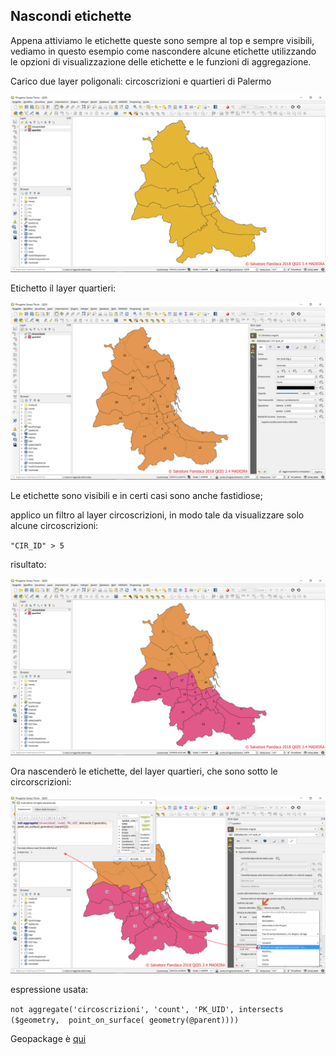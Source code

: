 ## Nascondi etichette

Appena attiviamo le etichette queste sono sempre al top e sempre visibili, vediamo in questo esempio come nascondere alcune etichette utilizzando le opzioni di visualizzazione delle etichette e le funzioni di aggregazione.

Carico due layer poligonali: circoscrizioni e quartieri di Palermo

![](/img/esempi/nascondi_etichette/nascondi_01.png)

Etichetto il layer quartieri:

![](/img/esempi/nascondi_etichette/nascondi_02.png)

Le etichette sono visibili e in certi casi sono anche fastidiose;

applico un filtro al layer circoscrizioni, in modo tale da visualizzare solo alcune circoscrizioni:

`"CIR_ID" > 5`

risultato:

![](/img/esempi/nascondi_etichette/nascondi_03.png)

Ora nascenderò le etichette, del layer quartieri, che sono sotto le circorscrizioni:

![](/img/esempi/nascondi_etichette/nascondi_04.png)

espressione usata:

`not aggregate('circoscrizioni', 'count', 'PK_UID', intersects ($geometry,  point_on_surface( geometry(@parent))))`

 Geopackage è [qui](/esempi/dati_esempi.gpkg)